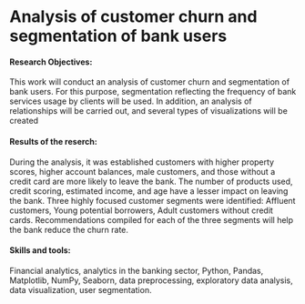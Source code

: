 # Analysis of customer churn and segmentation of bank users

#### Research Objectives: 
This work will conduct an analysis of customer churn and segmentation of bank users. For this purpose, segmentation reflecting the frequency of bank services usage by clients will be used. In addition, an analysis of relationships will be carried out, and several types of visualizations will be created

#### Results of the reserch: 
During the analysis, it was established сustomers with higher property scores, higher account balances, male customers, and those without a credit card are more likely to leave the bank. The number of products used, credit scoring, estimated income, and age have a lesser impact on leaving the bank. Three highly focused customer segments were identified: Affluent customers, Young potential borrowers, Adult customers without credit cards. Recommendations compiled for each of the three segments will help the bank reduce the churn rate.

#### Skills and tools: 
Financial analytics, analytics in the banking sector, Python, Pandas, Matplotlib, NumPy, Seaborn, data preprocessing, exploratory data analysis, data visualization, user segmentation.
